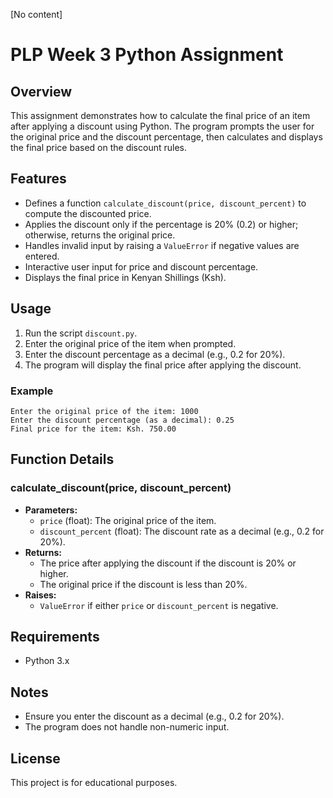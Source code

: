 [No content]
# PLP Week 3 Python Assignment

## Overview
This assignment demonstrates how to calculate the final price of an item after applying a discount using Python. The program prompts the user for the original price and the discount percentage, then calculates and displays the final price based on the discount rules.

## Features
- Defines a function `calculate_discount(price, discount_percent)` to compute the discounted price.
- Applies the discount only if the percentage is 20% (0.2) or higher; otherwise, returns the original price.
- Handles invalid input by raising a `ValueError` if negative values are entered.
- Interactive user input for price and discount percentage.
- Displays the final price in Kenyan Shillings (Ksh).

## Usage
1. Run the script `discount.py`.
2. Enter the original price of the item when prompted.
3. Enter the discount percentage as a decimal (e.g., 0.2 for 20%).
4. The program will display the final price after applying the discount.

### Example
```
Enter the original price of the item: 1000
Enter the discount percentage (as a decimal): 0.25
Final price for the item: Ksh. 750.00
```

## Function Details
### calculate_discount(price, discount_percent)
- **Parameters:**
  - `price` (float): The original price of the item.
  - `discount_percent` (float): The discount rate as a decimal (e.g., 0.2 for 20%).
- **Returns:**
  - The price after applying the discount if the discount is 20% or higher.
  - The original price if the discount is less than 20%.
- **Raises:**
  - `ValueError` if either `price` or `discount_percent` is negative.

## Requirements
- Python 3.x

## Notes
- Ensure you enter the discount as a decimal (e.g., 0.2 for 20%).
- The program does not handle non-numeric input.

## License
This project is for educational purposes.
